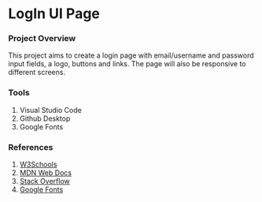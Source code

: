 # LogIn UI Page


### Project Overview
This project aims to create a login page with email/username and password input fields, a logo, buttons and links. The page will also be responsive to different screens.

### Tools
1. Visual Studio Code
2. Github Desktop
3. Google Fonts

### References
1. [W3Schools](https://w3schools.com)
2. [MDN Web Docs](https://developer.mozilla.org)
3. [Stack Overflow](https://stackoverflow.com)
4. [Google Fonts](https://fonts.google.com)
